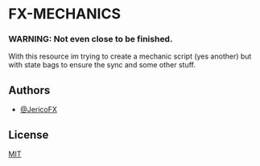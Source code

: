 
# FX-MECHANICS

### WARNING: Not even close to be finished.

With this resource im trying to create a mechanic script (yes another) but with state bags to ensure the sync and some other stuff.



## Authors

- [@JericoFX](https://www.github.com/jericofx)


## License

[MIT](https://choosealicense.com/licenses/mit/)

